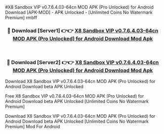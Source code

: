#X8 Sandbox VIP v0.7.6.4.03-64cn MOD APK (Pro Unlocked) for Android Download [APK-MOD] - APK Unlocked - [Unlimited Coins No Watermark Premium] rmbff



<div align="center">

<h3>🔴 Download [Server1] 👉👉 <a href="https://momento.my/?title=X8_Sandbox_VIP_v0.7.6.4.03-64cn_MOD_APK_(Pro_Unlocked)_for_Android_Download">X8 Sandbox VIP v0.7.6.4.03-64cn MOD APK (Pro Unlocked) for Android Download Mod Apk</a></h3><br>

<h3>🔴 Download [Server2] 👉👉 <a href="https://momento.my/?title=X8_Sandbox_VIP_v0.7.6.4.03-64cn_MOD_APK_(Pro_Unlocked)_for_Android_Download">X8 Sandbox VIP v0.7.6.4.03-64cn MOD APK (Pro Unlocked) for Android Download Mod Apk</a></h3>
</div>



Download X8 Sandbox VIP v0.7.6.4.03-64cn MOD APK (Pro Unlocked) for Android Download beta APK Unlocked

Free X8 Sandbox VIP v0.7.6.4.03-64cn MOD APK (Pro Unlocked) for Android Download beta APK Unlocked [Unlimited Coins No Watermark Premium]

Download X8 Sandbox VIP v0.7.6.4.03-64cn MOD APK (Pro Unlocked) for Android Download beta APK Unlocked [Unlimited Coins No Watermark Premium] Mod For Android
